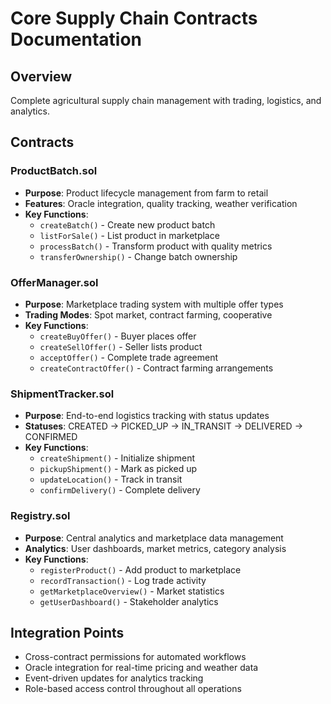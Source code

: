 # Core Supply Chain Contracts Documentation

## Overview
Complete agricultural supply chain management with trading, logistics, and analytics.

## Contracts

### ProductBatch.sol
- **Purpose**: Product lifecycle management from farm to retail
- **Features**: Oracle integration, quality tracking, weather verification
- **Key Functions**:
  - `createBatch()` - Create new product batch
  - `listForSale()` - List product in marketplace
  - `processBatch()` - Transform product with quality metrics
  - `transferOwnership()` - Change batch ownership

### OfferManager.sol
- **Purpose**: Marketplace trading system with multiple offer types
- **Trading Modes**: Spot market, contract farming, cooperative
- **Key Functions**:
  - `createBuyOffer()` - Buyer places offer
  - `createSellOffer()` - Seller lists product
  - `acceptOffer()` - Complete trade agreement
  - `createContractOffer()` - Contract farming arrangements

### ShipmentTracker.sol
- **Purpose**: End-to-end logistics tracking with status updates
- **Statuses**: CREATED → PICKED_UP → IN_TRANSIT → DELIVERED → CONFIRMED
- **Key Functions**:
  - `createShipment()` - Initialize shipment
  - `pickupShipment()` - Mark as picked up
  - `updateLocation()` - Track in transit
  - `confirmDelivery()` - Complete delivery

### Registry.sol
- **Purpose**: Central analytics and marketplace data management
- **Analytics**: User dashboards, market metrics, category analysis
- **Key Functions**:
  - `registerProduct()` - Add product to marketplace
  - `recordTransaction()` - Log trade activity
  - `getMarketplaceOverview()` - Market statistics
  - `getUserDashboard()` - Stakeholder analytics

## Integration Points
- Cross-contract permissions for automated workflows
- Oracle integration for real-time pricing and weather data
- Event-driven updates for analytics tracking
- Role-based access control throughout all operations